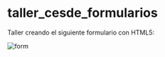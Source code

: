# taller_cesde_formularios
Taller creando el siguiente formulario con HTML5:

![form](https://firebasestorage.googleapis.com/v0/b/proyecto1cesdeja.appspot.com/o/formulariotaller.PNG?alt=media&token=28483b6a-0001-40fb-98c2-543cd8f397b2)
